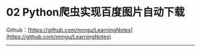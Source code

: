 # 02 Python爬虫实现百度图片自动下载

Github：[https://github.com/nnngu/LearningNotes](https://github.com/nnngu/LearningNotes)

---





